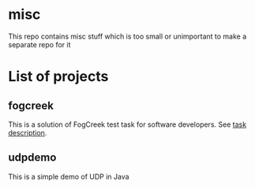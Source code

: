 misc
====

This repo contains misc stuff which is too small or unimportant to make a separate repo for it

List of projects
================

fogcreek
--------

This is a solution of FogCreek test task for software developers. See [task description](http://www.fogcreek.com/Jobs/Dev/).


udpdemo
-------

This is a simple demo of UDP in Java

